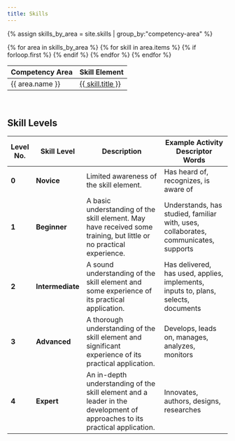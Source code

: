 ```yaml
---
title: Skills
---
```


<style>
tr.area-governance-resourcing-and-management td {
 background-color: lightpink;
}
tr.area-communications-and-advocacy td {
 background-color: lightyellow;
}
tr.area-information-technology td {
 background-color: lightgreen;
}
tr.area-legal-and-social-responsibilities td {
 background-color: lightblue;
}
tr.area-digital-preservation-domain-specific td {
 background-color: #CBC3E3;
}
</style>

{% assign skills_by_area = site.skills | group_by:"competency-area" %}

<table class="table table-bordered border-dark">
  <thead class="table-light border-dark">
    <tr>
      <th>Competency Area</th>
      <th>Skill Element</th>
    </tr>
  </thead>
  <tbody class="table-group-divider">
  {% for area in skills_by_area %}
  {% for skill in area.items %}
    <tr class="area-{{ area.name | slugify }}">
     {% if forloop.first %}
     <td rowspan="{{ forloop.length }}">
      {{ area.name }}
      </td>
      {% endif %}
      <td>
        <a href="{{ skill.url }}">
        {{ skill.title }}
        </a>
      </td>
    </tr>
    {% endfor %}
    {% endfor %}
  </tbody>
</table>

<br>

<h2 id="skill-levels">Skill Levels</h2>

<table class="table table-bordered border-dark">
<colgroup>
<col style="width: 9%">
<col style="width: 18%">
<col style="width: 39%">
<col style="width: 32%">
</colgroup>
<thead class="table-light border-dark">
<tr>
<th>Level No.</th>
<th>Skill Level</th>
<th>Description</th>
<th>Example Activity Descriptor Words</th>
</tr>
</thead>
<tbody class="table-group-divider">
<tr class="odd">
<td><strong>0</strong></td>
<td><strong>Novice</strong></td>
<td>Limited awareness of the skill element.</td>
<td>Has heard of, recognizes, is aware of</td>
</tr>
<tr class="even">
<td><strong>1</strong></td>
<td><strong>Beginner</strong></td>
<td>A basic understanding of the skill element. May have received some training, but little or no practical experience.</td>
<td>Understands, has studied, familiar with, uses, collaborates, communicates, supports</td>
</tr>
<tr class="odd">
<td><strong>2</strong></td>
<td><strong>Intermediate</strong></td>
<td>A sound understanding of the skill element and some experience of its practical application.</td>
<td>Has delivered, has used, applies, implements, inputs to, plans, selects, documents</td>
</tr>
<tr class="even">
<td><strong>3</strong></td>
<td><strong>Advanced</strong></td>
<td>A thorough understanding of the skill element and significant experience of its practical application.</td>
<td>Develops, leads on, manages, analyzes, monitors</td>
</tr>
<tr class="odd">
<td><strong>4</strong></td>
<td><strong>Expert</strong></td>
<td>An in-depth understanding of the skill element and a leader in the development of approaches to its practical application.</td>
<td>Innovates, authors, designs, researches</td>
</tr>
</tbody>
</table>
